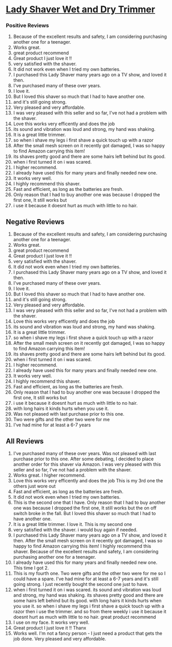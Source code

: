 # [Lady Shaver Wet and Dry Trimmer](https://products.checkmycream.com/products/Lady-Shaver-Wet-and-Dry-Trimmer.html)

### Positive Reviews

<ol>
      <li>Because of the excellent results and safety, I am considering purchasing another one for a teenager.</li>
      <li>Works great.  </li>
      <li>great product recommend</li>
      <li>Great product I just love it !!</li>
      <li>very satisfied with the shaver.  </li>
      <li>It did not work even when I tried my own batteries.</li>
      <li>I purchased this Lady Shaver many years ago on a TV show, and loved it then.  </li>
      <li>I&#x27;ve purchased many of these over years.</li>
      <li>I love it.</li>
      <li>But I loved this shaver so much that I had to have another one.</li>
      <li>and it&#x27;s still going strong.</li>
      <li>Very pleased and very affordable.</li>
      <li>I was very pleased with this seller and so far, I&#x27;ve not had a problem with the shaver.</li>
      <li>Love this works very efficently and does the job  </li>
      <li>its sound and vibration was loud and strong, my hand was shaking.</li>
      <li>It is a great little trimmer.</li>
      <li>so when i shave my legs i first shave a quick touch up with a razor</li>
      <li>After the small mesh screen on it recently got damaged, I was so happy to find Amazon carrying this item!  </li>
      <li>its shaves pretty good and there are some hairs left behind but its good.</li>
      <li>when i first turned it on i was scared.</li>
      <li>I higher recommend.</li>
      <li>I already have used this for many years and finally needed new one.</li>
      <li>It works very well.</li>
      <li>I highly recommend this shaver.  </li>
      <li>Fast and efficient, as long as the batteries are fresh.</li>
      <li>Only reason that I had to buy another one was because I dropped the first one,  It still works but</li>
      <li>i use it because it doesnt hurt as much with little to no hair.</li>
</ol>


<h2>Negative Reviews</h2>
<ol>
<li> Because of the excellent results and safety, I am considering purchasing another one for a teenager.</li>
<li> Works great.  </li>
<li> great product recommend</li>
<li> Great product I just love it !!</li>
<li> very satisfied with the shaver.  </li>
<li> It did not work even when I tried my own batteries.</li>
<li> I purchased this Lady Shaver many years ago on a TV show, and loved it then.  </li>
<li> I&#x27;ve purchased many of these over years.</li>
<li> I love it.</li>
<li> But I loved this shaver so much that I had to have another one.</li>
<li> and it&#x27;s still going strong.</li>
<li> Very pleased and very affordable.</li>
<li> I was very pleased with this seller and so far, I&#x27;ve not had a problem with the shaver.</li>
<li> Love this works very efficently and does the job  </li>
<li> its sound and vibration was loud and strong, my hand was shaking.</li>
<li> It is a great little trimmer.</li>
<li> so when i shave my legs i first shave a quick touch up with a razor</li>
<li> After the small mesh screen on it recently got damaged, I was so happy to find Amazon carrying this item!  </li>
<li> its shaves pretty good and there are some hairs left behind but its good.</li>
<li> when i first turned it on i was scared.</li>
<li> I higher recommend.</li>
<li> I already have used this for many years and finally needed new one.</li>
<li> It works very well.</li>
<li> I highly recommend this shaver.  </li>
<li> Fast and efficient, as long as the batteries are fresh.</li>
<li> Only reason that I had to buy another one was because I dropped the first one,  It still works but</li>
<li> i use it because it doesnt hurt as much with little to no hair.</li>
<li> with long hairs it kinds hurts when you use it.</li>
<li> Was not pleased with last purchase prior to this one.  </li>
<li> Two were gifts and the other two were for me</li>
<li> I&#x27;ve had mine for at least a 6-7 years</li>
</ol>

<h2>All Reviews</h2>

<ol>
    <li> I&#x27;ve purchased many of these over years. Was not pleased with last purchase prior to this one.  After some debating, I decided to place another order for this shaver via Amazon.  I was very pleased with this seller and so far, I&#x27;ve not had a problem with the shaver.</li>
    <li> Works great.  I higher recommend.</li>
    <li> Love this works very efficently and does the job  This is my 3rd one the others just wore out</li>
    <li> Fast and efficient, as long as the batteries are fresh.</li>
    <li> It did not work even when I tried my own batteries.</li>
    <li> This is the second one that I have.  Only reason that I had to buy another one was because I dropped the first one,  It still works but the on off switch broke in the fall.  But I loved this shaver so much that I had to have another one.</li>
    <li> It is a great little trimmer. I love it. This is my second one</li>
    <li> very satisfied with the shaver.  i would buy again if needed.</li>
    <li> I purchased this Lady Shaver many years ago on a TV show, and loved it then.  After the small mesh screen on it recently got damaged, I was so happy to find Amazon carrying this item!  I highly recommend this shaver.  Because of the excellent results and safety, I am considering purchasing another one for a teenager.</li>
    <li> I already have used this for many years and finally needed new one. This time I got 2.</li>
    <li> This is my fourth one. Two were gifts and the other two were for me so I could have a spare. I&#x27;ve had mine for at least a 6-7 years and it&#x27;s still going strong. I just recently bought the second one just to have.</li>
    <li> when i first turned it on i was scared. its sound and vibration was loud and strong, my hand was shaking. its shaves pretty good and there are some hairs left behind but its good. with long hairs it kinds hurts when you use it. so when i shave my legs i first shave a quick touch up with a razor then i use the trimmer. and so from there weekly i use it because it doesnt hurt as much with little to no hair. great product recommend</li>
    <li> I use on my face.  It works very well.</li>
    <li> Great product I just love it !! Thanx</li>
    <li> Works well.  I&#x27;m not a fancy person - I just need a product that gets the job done.  Very pleased and very affordable.</li>
</ol>




